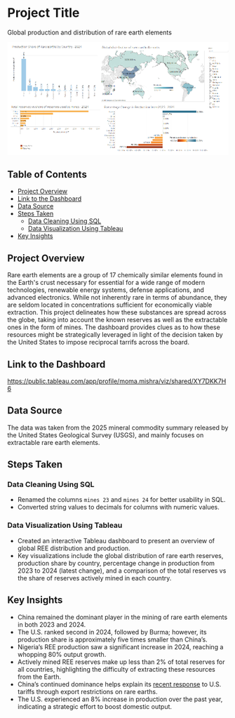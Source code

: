 # Project Title
Global production and distribution of rare earth elements

![Dashboard Screenshot](https://github.com/momamis/SQL-data-cleaning-and-Tableau-Dashboard-for-Global-REE-distribution-and-production/blob/main/ree.png)


## Table of Contents
- [Project Overview](#project-overview)
- [Link to the Dashboard](#link-to-the-dashboard)
- [Data Source](#data-source)
- [Steps Taken](#steps-taken)
    - [Data Cleaning Using SQL](#data-cleaning-using-sql)
    - [Data Visualization Using Tableau](#data-visualization-using-tableau)
- [Key Insights](#key-insights)

## Project Overview

Rare earth elements are a group of 17 chemically similar elements found in the Earth's crust necessary for essential for a wide range of modern technologies, renewable energy systems, defense applications, and advanced electronics. While not inherently rare in terms of abundance, they are seldom located in concentrations sufficient for economically viable extraction. 
This project delineates how these substances are spread across the globe, taking into account the known reserves as well as the extractable ones in the form of mines. The dashboard provides clues as to how these resources might be strategically leveraged in light of the decision taken by the United States to impose reciprocal tarrifs across the board.

## Link to the Dashboard
https://public.tableau.com/app/profile/moma.mishra/viz/shared/XY7DKK7H6

## Data Source
The data was taken from the 2025 mineral commodity summary released by the United States Geological Survey (USGS), and mainly focuses on extractable rare earth elements.

## Steps Taken

### Data Cleaning Using SQL
- Renamed the columns `mines 23` and `mines 24` for better usability in SQL.
- Converted string values to decimals for columns with numeric values.

### Data Visualization Using Tableau
- Created an interactive Tableau dashboard to present an overview of global REE distribution and production.
- Key visualizations include the global distribution of rare earth reserves, production share by country, percentage change in production from 2023 to 2024 (latest change), and a comparison of the total reserves vs the share of reserves actively mined in each country.

## Key Insights
- China remained the dominant player in the mining of rare earth elements in both 2023 and 2024.
- The U.S. ranked second in 2024, followed by Burma; however, its production share is approximately five times smaller than China’s.
- Nigeria’s REE production saw a significant increase in 2024, reaching a whopping 80% output growth.
- Actively mined REE reserves make up less than 2% of total reserves for all countries, highlighting the difficulty of extracting these resources from the Earth.
- China’s continued dominance helps explain its [recent response](https://www.bbc.com/news/articles/c1drqeev36qo) to U.S. tariffs through export restrictions on rare earths.
- The U.S. experienced an 8% increase in production over the past year, indicating a strategic effort to boost domestic output.
